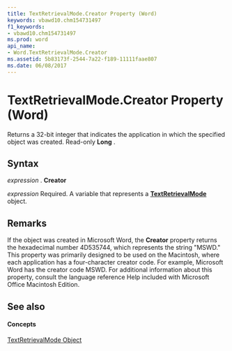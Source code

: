 ```yaml
---
title: TextRetrievalMode.Creator Property (Word)
keywords: vbawd10.chm154731497
f1_keywords:
- vbawd10.chm154731497
ms.prod: word
api_name:
- Word.TextRetrievalMode.Creator
ms.assetid: 5b83173f-2544-7a22-f189-11111faae807
ms.date: 06/08/2017
---
```



# TextRetrievalMode.Creator Property (Word)

Returns a 32-bit integer that indicates the application in which the specified object was created. Read-only  **Long** .


## Syntax

 _expression_ . **Creator**

 _expression_ Required. A variable that represents a **[TextRetrievalMode](Word.TextRetrievalMode.md)** object.


## Remarks

If the object was created in Microsoft Word, the  **Creator** property returns the hexadecimal number 4D535744, which represents the string "MSWD." This property was primarily designed to be used on the Macintosh, where each application has a four-character creator code. For example, Microsoft Word has the creator code MSWD. For additional information about this property, consult the language reference Help included with Microsoft Office Macintosh Edition.


## See also


#### Concepts


[TextRetrievalMode Object](Word.TextRetrievalMode.md)

